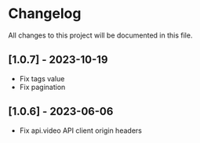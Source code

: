 # Changelog
All changes to this project will be documented in this file.

## [1.0.7] - 2023-10-19
- Fix tags value
- Fix pagination

## [1.0.6] - 2023-06-06
- Fix api.video API client origin headers

